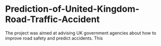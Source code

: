 # Prediction-of-United-Kingdom-Road-Traffic-Accident
The project was aimed at advising UK government agencies about how to improve road safety and predict accidents. This



